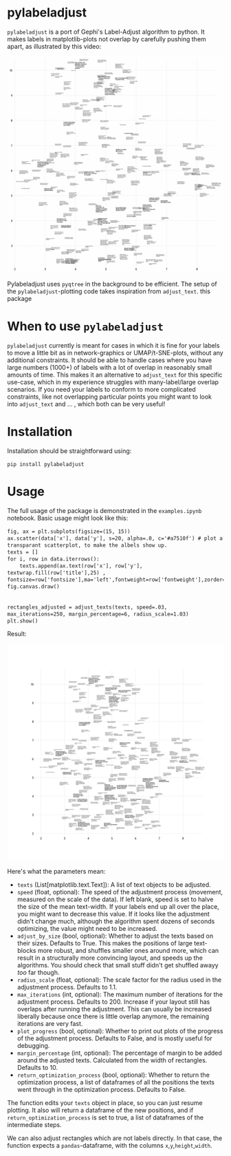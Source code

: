 # pylabeladjust

`pylabeladjust` is a port of Gephi's Label-Adjust algorithm to python. It makes labels in matplotlib-plots not overlap by carefully pushing them apart, as illustrated by this video:

<img src="https://raw.githubusercontent.com/MNoichl/pylabeladjust/main/images/layout_process_texts.gif" width="672" />

Pylabeladjust uses `pyqtree` in the background to be efficient. The setup of the `pylabeladjust`-plotting code takes inspiration from `adjust_text`. this package

# When to use `pylabeladjust`

`pylabeladjust` currently is meant for cases in which it is fine for your labels to move a little bit as in network-graphics or UMAP/t-SNE-plots, without any additional constraints. It should be able to handle cases where you have large numbers (1000+) of labels with a lot of overlap in reasonably small amounts of time. This makes it an alternative to `adjust_text` for this specific use-case, which in my experience struggles with many-label/large overlap scenarios. If you need your labels to conform to more complicated constraints, like not overlapping particular points you might want to look into `adjust_text` and ... , which both can be very useful!


# Installation

Installation should be straightforward using:

````
pip install pylabeladjust
````

# Usage

The full usage of the package is demonstrated in the `examples.ipynb` notebook. Basic usage might look like this:


```
fig, ax = plt.subplots(figsize=(15, 15))
ax.scatter(data['x'], data['y'], s=20, alpha=.0, c='#a7510f') # plot a transparant scatterplot, to make the albels show up.
texts = []
for i, row in data.iterrows():
    texts.append(ax.text(row['x'], row['y'], textwrap.fill(row['title'],25) , fontsize=row['fontsize'],ma='left',fontweight=row['fontweight'],zorder=10))
fig.canvas.draw()

        
rectangles_adjusted = adjust_texts(texts, speed=.03, max_iterations=250, margin_percentage=6, radius_scale=1.03)
plt.show()
```


Result:

<img src="images/text_adjustment_result.png" width="672" />

Here's what the parameters mean:


* `texts` (List[matplotlib.text.Text]): A list of text objects to be adjusted.
* `speed` (float, optional): The speed of the adjustment process (movement, measured on the scale of the data). If left blank, speed is set to halve the size of the mean text-width. If your labels end up all over the place, you might want to decrease this value. If it looks like the adjustment didn't change much, although the algorithm spent dozens of seconds optimizing, the value might need to be increased.
* `adjust_by_size` (bool, optional): Whether to adjust the texts based on their sizes. Defaults to True. This makes the positions of large text-blocks more robust, and shuffles smaller ones around more, which can result in a structurally more convincing layout, and speeds up the algorithms. You should check that small stuff didn't get shuffled awayy *too* far though. 
* `radius_scale` (float, optional): The scale factor for the radius used in the adjustment process. Defaults to 1.1.
* `max_iterations` (int, optional): The maximum number of iterations for the adjustment process. Defaults to 200. Increase if your layout still has overlaps after running the adjustment. This can usually be increased liberally because once there is little overlap anymore, the remaining iterations are very fast.
* `plot_progress` (bool, optional): Whether to print out plots of the progress of the adjustment process. Defaults to False, and is mostly useful for debugging.
* `margin_percentage` (int, optional): The percentage of margin to be added around the adjusted texts. Calculated from the width of rectangles. Defaults to 10.
* `return_optimization_process` (bool, optional): Whether to return the optimization process, a list of dataframes of all the positions the texts went through in the optimization process. Defaults to False.

The function edits your `texts` object in place, so you can just resume plotting. It also will return a dataframe of the new positions, and if `return_optimization_process` is set to true, a list of dataframes of the intermediate steps.



We can also adjust rectangles which are not labels directly. In that case, the function expects a `pandas`-dataframe, with the columns `x`,`y`,`height`,`width`.